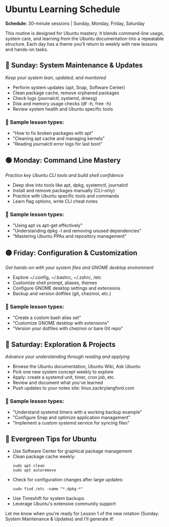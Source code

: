 # Ubuntu Learning Schedule

**Schedule:** 30-minute sessions | Sunday, Monday, Friday, Saturday

This routine is designed for Ubuntu mastery. It blends command-line usage, system care, and learning from the Ubuntu documentation into a repeatable structure. Each day has a theme you'll return to weekly with new lessons and hands-on tasks.

## 🔵 Sunday: System Maintenance & Updates
*Keep your system lean, updated, and monitored*

- Perform system updates (apt, Snap, Software Center)
- Clean package cache, remove orphaned packages
- Check logs (journalctl, systemd, dmesg)
- Disk and memory usage checks (df -h, free -h)
- Review system health and Ubuntu specific tools

### 🧪 Sample lesson types:
- "How to fix broken packages with apt"
- "Cleaning apt cache and managing kernels"
- "Reading journalctl error logs for last boot"

## 🟢 Monday: Command Line Mastery
*Practice key Ubuntu CLI tools and build shell confidence*

- Deep dive into tools like apt, dpkg, systemctl, journalctl
- Install and remove packages manually (CLI-only)
- Practice with Ubuntu specific tools and commands
- Learn flag options, write CLI cheat notes

### 🧪 Sample lesson types:
- "Using apt vs apt-get effectively"
- "Understanding dpkg -l and removing unused dependencies"
- "Mastering Ubuntu PPAs and repository management"

## 🟡 Friday: Configuration & Customization
*Get hands-on with your system files and GNOME desktop environment*

- Explore ~/.config, ~/.bashrc, ~/.zshrc, /etc
- Customize shell prompt, aliases, themes
- Configure GNOME desktop settings and extensions
- Backup and version dotfiles (git, chezmoi, etc.)

### 🧪 Sample lesson types:
- "Create a custom bash alias set"
- "Customize GNOME desktop with extensions"
- "Version your dotfiles with chezmoi or bare Git repo"

## 🔴 Saturday: Exploration & Projects
*Advance your understanding through reading and applying*

- Browse the Ubuntu documentation, Ubuntu Wiki, Ask Ubuntu
- Pick one new system concept weekly to explore
- Apply: create a systemd unit, timer, cron job, etc.
- Review and document what you've learned
- Push updates to your notes site: linux.zackrylangford.com

### 🧪 Sample lesson types:
- "Understand systemd timers with a working backup example"
- "Configure Snap and optimize application management"
- "Implement a custom systemd service for syncing files"

## 📌 Evergreen Tips for Ubuntu

- Use Software Center for graphical package management
- Clean package cache weekly:
  ```
  sudo apt clean
  sudo apt autoremove
  ```
- Check for configuration changes after large updates:
  ```
  sudo find /etc -name "*.dpkg-*"
  ```
- Use Timeshift for system backups
- Leverage Ubuntu's extensive community support

Let me know when you're ready for Lesson 1 of the new rotation (Sunday: System Maintenance & Updates) and I'll generate it!